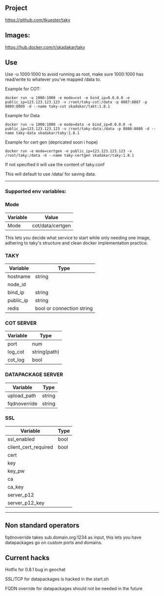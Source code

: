 ## Project 

https://github.com/tkuester/taky

## Images: 

https://hub.docker.com/r/skadakar/taky


## Use
Use -u 1000:1000 to avoid running as root, make sure 1000:1000 has read/write to whatever you've mapped /data to.

Example for COT:
```
docker run -u 1000:1000 -e mode=cot -e bind_ip=0.0.0.0 -e public_ip=123.123.123.123 -v /root/taky-cot:/data -p 8087:8087 -p 8089:8089 -d --name taky-cot skadakar/takt:1.8.1
```
Example for Data
```
docker run -u 1000:1000 -e mode=data -e bind_ip=0.0.0.0 -e public_ip=123.123.123.123 -v /root/taky-data:/data -p 8080:8080 -d --name taky-data skadakar/taky:1.8.1
```
Example for cert gen (depricated soon i hope)
```
docker run -e mode=certgen -e public_ip=123.123.123.123 -v /root/taky:/data -d --name taky-certgen skadakar/taky:1.8.1
```

If not specified it will use the content of taky.conf

This will default to use /data/ for saving data.

*  *  *  *  *

### Supported env variables:
### Mode
|Variable|Value|
|-----|----|
|Mode|cot/data/certgen|
 
This lets you decide what service to start while only needing one image, adhering to taky's structure and clean docker implementation practice. 

### TAKY
|Variable|Type|
|-----|----|
|hostname|string|
|node_id||string|
|bind_ip|string|
|public_ip|string|
|redis|bool or connection string|

### COT SERVER
|Variable|Type|
|-----|----|
|port|num|
|log_cot|string(path)|
|cot_log|bool|

### DATAPACKAGE SERVER
|Variable|Type|
|-----|----|
|upload_path|string|
|fqdnoverride|string|

### SSL
|Variable|Type|
|-----|----|
|ssl_enabled|bool|
|client_cert_required|bool|
|cert|
|key|
|key_pw|
|ca|
|ca_key|
|server_p12|
|server_p12_key|
*  *  *  *  *

## Non standard operators

fqdnoverride takes sub.domain.org:1234 as input, this lets you have datapackages go on custom ports and domains.

## Current hacks

Hotfix for 0.8.1 bug in geochat 

SSL/TCP for datapackages is hacked in the start.sh

FQDN override for datapackages should not be needed in the future



